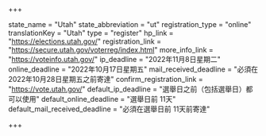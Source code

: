+++

state_name = "Utah"
state_abbreviation = "ut"
registration_type = "online"
translationKey = "Utah"
type = "register"
hp_link = "https://elections.utah.gov/"
registration_link = "https://secure.utah.gov/voterreg/index.html"
more_info_link = "https://voteinfo.utah.gov/"
ip_deadline = "2022年11月8日星期二"
online_deadline = "2022年10月17日星期五"
mail_received_deadline = "必須在2022年10月28日星期五之前寄達"
confirm_registration_link = "https://vote.utah.gov/"
default_ip_deadline = "選舉日之前（包括選舉日）都可以使用"
default_online_deadline = "選舉日前 11天"
default_mail_received_deadline = "必須在選舉日前 11天前寄達"

+++